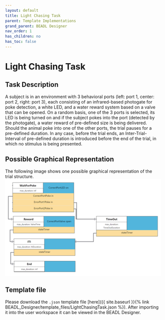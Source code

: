 ```yaml
---
layout: default
title: Light Chasing Task
parent: Template Implementations
grand_parent: BEADL Designer
nav_order: 1
has_children: no
has_toc: false
---
```


# Light Chasing Task

## Task Description
A subject is in an environment with 3 behavioral ports (left: port 1, center: port 2, right: port 3), each consisting of an infrared-based photogate for poke detection, a white LED, and a water reward system based on a valve that can be opened. On a random basis, one of the 3 ports is selected, its LED is being turned on and if the subject pokes into the port (detected by the photogate), a water reward of pre-defined size is being delivered. Should the animal poke into one of the other ports, the trial pauses for a pre-defined duration. In any case, before the trial ends, an Inter-Trial-Interval of pre-defined duration is introduced before the end of the trial, in which no stimulus is being presented.

## Possible Graphical Representation
The following image shows one possible graphical representation of the trial structure.
![](../assets/images/BEADL_LightChasingTask_Diagram.PNG)

## Template file
Please download the `.json` template file [here]({{ site.baseurl }}{% link BEADL_Designer/template_files/LightChasingTask.json %}). After importing it into the user workspace it can be viewed in the BEADL Designer.

